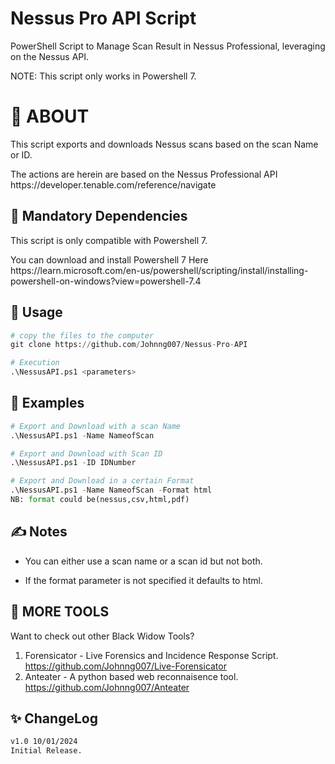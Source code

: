 # Nessus Pro API Script
PowerShell Script to Manage Scan Result in Nessus Professional, leveraging on the Nessus API.

NOTE: This script only works in Powershell 7.

# 🤔 ABOUT

This script exports and downloads Nessus scans based on the scan Name or ID.
<p>The actions are herein are based on the Nessus Professional API https://developer.tenable.com/reference/navigate  </p>

## 🎫 Mandatory Dependencies

This script is only compatible with Powershell 7. 
<p>You can download and install Powershell 7 Here https://learn.microsoft.com/en-us/powershell/scripting/install/installing-powershell-on-windows?view=powershell-7.4</p>

## 🔨 Usage

```python
# copy the files to the computer
git clone https://github.com/Johnng007/Nessus-Pro-API

# Execution
.\NessusAPI.ps1 <parameters>

```
## 🥊 Examples

```python
# Export and Download with a scan Name
.\NessusAPI.ps1 -Name NameofScan

# Export and Download with Scan ID
.\NessusAPI.ps1 -ID IDNumber

# Export and Download in a certain Format
.\NessusAPI.ps1 -Name NameofScan -Format html
NB: format could be(nessus,csv,html,pdf)

```
## ✍ Notes
* You can either use a scan name or a scan id but not both.<br>

* If the format parameter is not specified it defaults to html.<br>

## 🤔 MORE TOOLS
Want to check out other Black Widow Tools?
1. Forensicator - Live Forensics and Incidence Response Script. https://github.com/Johnng007/Live-Forensicator
1. Anteater - A python based web reconnaisence tool. https://github.com/Johnng007/Anteater

## ✨ ChangeLog
```bash
v1.0 10/01/2024
Initial Release.
```

  
